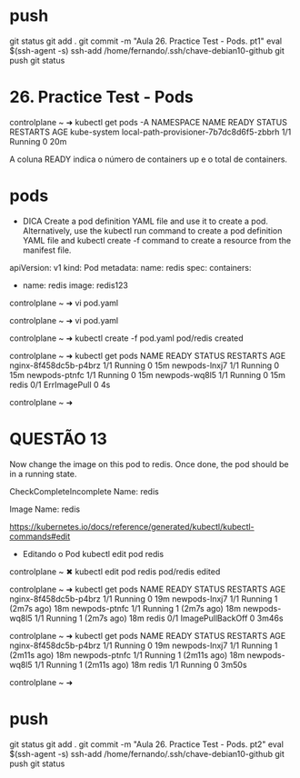 
# ##############################################################################################################################################################
# ##############################################################################################################################################################
# ##############################################################################################################################################################
# ##############################################################################################################################################################
# push
git status
git add .
git commit -m "Aula 26. Practice Test - Pods. pt1"
eval $(ssh-agent -s)
ssh-add /home/fernando/.ssh/chave-debian10-github
git push
git status


# ##############################################################################################################################################################
# ##############################################################################################################################################################
# ##############################################################################################################################################################
# ##############################################################################################################################################################
# 26. Practice Test - Pods





controlplane ~ ➜  kubectl get pods -A
NAMESPACE     NAME                                      READY   STATUS             RESTARTS   AGE
kube-system   local-path-provisioner-7b7dc8d6f5-zbbrh   1/1     Running            0          20m



A coluna READY indica o número de containers up e o total de containers.








# pods

- DICA
Create a pod definition YAML file and use it to create a pod. Alternatively, use the kubectl run command to create a pod definition YAML file and kubectl create -f command to create a resource from the manifest file.

apiVersion: v1
kind: Pod
metadata:
  name: redis
spec:
  containers:
  - name: redis
    image: redis123





controlplane ~ ➜  vi pod.yaml

controlplane ~ ➜  vi pod.yaml

controlplane ~ ➜  kubectl create -f pod.yaml
pod/redis created

controlplane ~ ➜  kubectl get pods 
NAME                    READY   STATUS         RESTARTS   AGE
nginx-8f458dc5b-p4brz   1/1     Running        0          15m
newpods-lnxj7           1/1     Running        0          15m
newpods-ptnfc           1/1     Running        0          15m
newpods-wq8l5           1/1     Running        0          15m
redis                   0/1     ErrImagePull   0          4s

controlplane ~ ➜  



# QUESTÃO 13
Now change the image on this pod to redis.
Once done, the pod should be in a running state.

CheckCompleteIncomplete
Name: redis

Image Name: redis

<https://kubernetes.io/docs/reference/generated/kubectl/kubectl-commands#edit>


- Editando o Pod
kubectl edit pod redis



controlplane ~ ✖ kubectl edit pod redis
pod/redis edited

controlplane ~ ➜  kubectl get pods 
NAME                    READY   STATUS             RESTARTS       AGE
nginx-8f458dc5b-p4brz   1/1     Running            0              19m
newpods-lnxj7           1/1     Running            1 (2m7s ago)   18m
newpods-ptnfc           1/1     Running            1 (2m7s ago)   18m
newpods-wq8l5           1/1     Running            1 (2m7s ago)   18m
redis                   0/1     ImagePullBackOff   0              3m46s

controlplane ~ ➜  kubectl get pods 
NAME                    READY   STATUS    RESTARTS        AGE
nginx-8f458dc5b-p4brz   1/1     Running   0               19m
newpods-lnxj7           1/1     Running   1 (2m11s ago)   18m
newpods-ptnfc           1/1     Running   1 (2m11s ago)   18m
newpods-wq8l5           1/1     Running   1 (2m11s ago)   18m
redis                   1/1     Running   0               3m50s

controlplane ~ ➜  





# push
git status
git add .
git commit -m "Aula 26. Practice Test - Pods. pt2"
eval $(ssh-agent -s)
ssh-add /home/fernando/.ssh/chave-debian10-github
git push
git status
